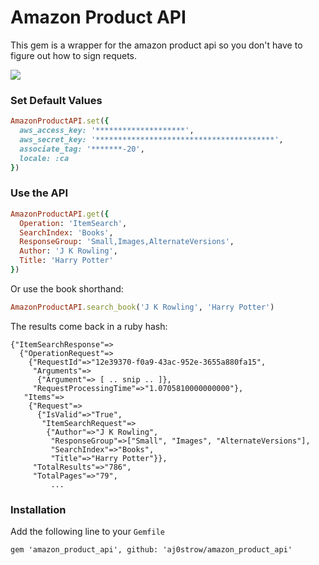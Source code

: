 # Amazon Product API

This gem is a wrapper for the amazon product api so you don't have to figure out how to sign requets. 

![](http://fbcdn-sphotos-a-a.akamaihd.net/hphotos-ak-ash4/1001782_10151715655417269_1172962511_n.jpg)

### Set Default Values

```ruby
AmazonProductAPI.set({
  aws_access_key: '********************',
  aws_secret_key: '****************************************',
  associate_tag: '*******-20',
  locale: :ca
})
```

### Use the API

```ruby
AmazonProductAPI.get({
  Operation: 'ItemSearch',
  SearchIndex: 'Books',
  ResponseGroup: 'Small,Images,AlternateVersions',
  Author: 'J K Rowling',
  Title: 'Harry Potter'
})
```

Or use the book shorthand:

```ruby
AmazonProductAPI.search_book('J K Rowling', 'Harry Potter')
```

The results come back in a ruby hash:

```
{"ItemSearchResponse"=>
  {"OperationRequest"=>
    {"RequestId"=>"12e39370-f0a9-43ac-952e-3655a880fa15",
     "Arguments"=>
      {"Argument"=> [ .. snip .. ]},
     "RequestProcessingTime"=>"1.0705810000000000"},
   "Items"=>
    {"Request"=>
      {"IsValid"=>"True",
       "ItemSearchRequest"=>
        {"Author"=>"J K Rowling",
         "ResponseGroup"=>["Small", "Images", "AlternateVersions"],
         "SearchIndex"=>"Books",
         "Title"=>"Harry Potter"}},
     "TotalResults"=>"786",
     "TotalPages"=>"79",
		 ...
```

### Installation

Add the following line to your `Gemfile`

```
gem 'amazon_product_api', github: 'aj0strow/amazon_product_api'
```